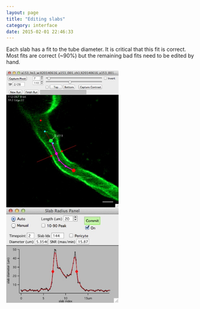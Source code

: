 ```yaml
---
layout: page
title: "Editing slabs"
category: interface
date: 2015-02-01 22:46:33
---
```


Each slab has a fit to the tube diameter. It is critical that this fit is correct. Most fits are correct (~90%) but the remaining bad fits need to be edited by hand.  

<IMG SRC="../images/edit_slab_example1.jpg" ALIGN="LEFT" WIDTH="300">

&nbsp;&nbsp;&nbsp;  

<IMG SRC="../images/edit_slab_example_2.jpg" ALIGN="LEFT" WIDTH="300">

